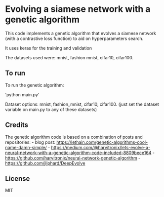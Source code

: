 # Evolving a siamese network with a genetic algorithm

This code implements a genetic algorithm that evolves a siamese network (with a contrastive loss function) to aid on hyperparameters search. 

It uses keras for the training and validation

The datasets used were: mnist, fashion mnist, cifar10, cifar100. 

## To run

To run the genetic algorithm:

'python main.py'

Dataset options: mnist, fashion_mnist, cifar10, cifar100.
(just set the dataset variable on main.py to any of these datasets)

## Credits
The genetic algorithm code is based on a combination of posts and repositories: 
    - blog post: https://lethain.com/genetic-algorithms-cool-name-damn-simple/
    - https://medium.com/@harvitronix/lets-evolve-a-neural-network-with-a-genetic-algorithm-code-included-8809bece164
    - https://github.com/harvitronix/neural-network-genetic-algorithm
    - https://github.com/jliphard/DeepEvolve

## License

MIT


